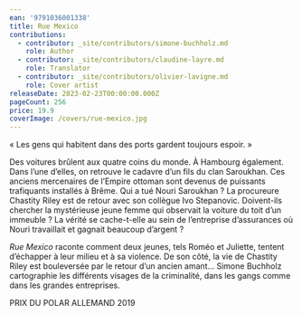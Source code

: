 ```yaml
---
ean: '9791036001338'
title: Rue Mexico
contributions:
  - contributor: _site/contributors/simone-buchholz.md
    role: Author
  - contributor: _site/contributors/claudine-layre.md
    role: Translator
  - contributor: _site/contributors/olivier-lavigne.md
    role: Cover artist
releaseDate: 2023-02-23T00:00:00.000Z
pageCount: 256
price: 19.9
coverImage: /covers/rue-mexico.jpg
---
```


« Les gens qui habitent dans des ports gardent toujours espoir. »

Des voitures brûlent aux quatre coins du monde. À Hambourg également. Dans l’une d’elles, on retrouve le cadavre d’un fils du clan Saroukhan. Ces anciens mercenaires de l’Empire ottoman sont devenus de puissants trafiquants installés à Brême.
Qui a tué Nouri Saroukhan ?
La procureure Chastity Riley est de retour avec son collègue Ivo Stepanovic. Doivent-ils chercher la mystérieuse jeune femme qui observait la voiture du toit d’un immeuble ?
La vérité se cache-t-elle au sein de l’entreprise d’assurances où Nouri travaillait et gagnait beaucoup d’argent ?

*Rue Mexico* raconte comment deux jeunes, tels Roméo et Juliette, tentent d’échapper à leur milieu et à sa violence. De son côté, la vie de Chastity Riley est bouleversée par le retour d’un ancien amant...
Simone Buchholz cartographie les différents visages de la criminalité, dans les gangs comme dans les grandes entreprises.

PRIX DU POLAR ALLEMAND 2019
